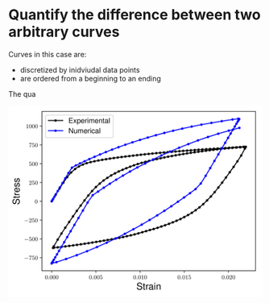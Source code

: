 # Quantify the difference between two arbitrary curves

Curves in this case are:
- discretized by inidviudal data points
- are ordered from a beginning to an ending

The qua

![Image of two different curves](images/TwoCurves.png)
